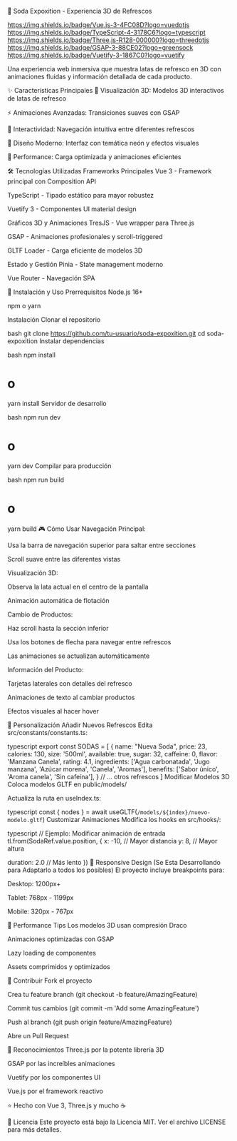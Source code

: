 🥤 Soda Expoxition - Experiencia 3D de Refrescos

https://img.shields.io/badge/Vue.js-3-4FC08D?logo=vuedotjs
https://img.shields.io/badge/TypeScript-4-3178C6?logo=typescript
https://img.shields.io/badge/Three.js-R128-000000?logo=threedotjs
https://img.shields.io/badge/GSAP-3-88CE02?logo=greensock
https://img.shields.io/badge/Vuetify-3-1867C0?logo=vuetify

Una experiencia web inmersiva que muestra latas de refresco en 3D con animaciones fluidas y información detallada de cada producto.

✨ Características Principales
🎨 Visualización 3D: Modelos 3D interactivos de latas de refresco

⚡ Animaciones Avanzadas: Transiciones suaves con GSAP

📱 Interactividad: Navegación intuitiva entre diferentes refrescos

🎨 Diseño Moderno: Interfaz con temática neón y efectos visuales

🚀 Performance: Carga optimizada y animaciones eficientes

🛠️ Tecnologías Utilizadas
Frameworks Principales
Vue 3 - Framework principal con Composition API

TypeScript - Tipado estático para mayor robustez

Vuetify 3 - Componentes UI material design

Gráficos 3D y Animaciones
TresJS - Vue wrapper para Three.js

GSAP - Animaciones profesionales y scroll-triggered

GLTF Loader - Carga eficiente de modelos 3D

Estado y Gestión
Pinia - State management moderno

Vue Router - Navegación SPA

🚀 Instalación y Uso
Prerrequisitos
Node.js 16+

npm o yarn

Instalación
Clonar el repositorio

bash
git clone https://github.com/tu-usuario/soda-expoxition.git
cd soda-expoxition
Instalar dependencias

bash
npm install
# o
yarn install
Servidor de desarrollo

bash
npm run dev
# o
yarn dev
Compilar para producción

bash
npm run build
# o
yarn build
🎮 Cómo Usar
Navegación Principal:

Usa la barra de navegación superior para saltar entre secciones

Scroll suave entre las diferentes vistas

Visualización 3D:

Observa la lata actual en el centro de la pantalla

Animación automática de flotación

Cambio de Productos:

Haz scroll hasta la sección inferior

Usa los botones de flecha para navegar entre refrescos

Las animaciones se actualizan automáticamente

Información del Producto:

Tarjetas laterales con detalles del refresco

Animaciones de texto al cambiar productos

Efectos visuales al hacer hover

🎨 Personalización
Añadir Nuevos Refrescos
Edita src/constants/constants.ts:

typescript
export const SODAS = [
  {
    name: "Nueva Soda",
    price: 23,
    calories: 130,
    size: '500ml',
    available: true,
    sugar: 32,
    caffeine: 0,
    flavor: 'Manzana Canela',
    rating: 4.1,
    ingredients: ['Agua carbonatada', 'Jugo manzana', 'Azúcar morena', 'Canela', 'Aromas'],
    benefits: ['Sabor único', 'Aroma canela', 'Sin cafeína'],
  }
  // ... otros refrescos
]
Modificar Modelos 3D
Coloca modelos GLTF en public/models/

Actualiza la ruta en useIndex.ts:

typescript
const { nodes } = await useGLTF(`/models/${index}/nuevo-modelo.gltf`)
Customizar Animaciones
Modifica los hooks en src/hooks/:

typescript
// Ejemplo: Modificar animación de entrada
tl.from(SodaRef.value.position, {
  x: -10, // Mayor distancia
  y: 8,   // Mayor altura
  
  duration: 2.0 // Más lento
})
📱 Responsive Design (Se Esta Desarrollando para Adaptarlo a todos los posibles)
El proyecto incluye breakpoints para:

Desktop: 1200px+

Tablet: 768px - 1199px

Mobile: 320px - 767px

🚀 Performance Tips
Los modelos 3D usan compresión Draco

Animaciones optimizadas con GSAP

Lazy loading de componentes

Assets comprimidos y optimizados

🤝 Contribuir
Fork el proyecto

Crea tu feature branch (git checkout -b feature/AmazingFeature)

Commit tus cambios (git commit -m 'Add some AmazingFeature')

Push al branch (git push origin feature/AmazingFeature)

Abre un Pull Request


🙌 Reconocimientos
Three.js por la potente librería 3D

GSAP por las increíbles animaciones

Vuetify por los componentes UI

Vue.js por el framework reactivo


⭐️ Hecho con Vue 3, Three.js y mucho ☕️

📄 Licencia
Este proyecto está bajo la Licencia MIT. Ver el archivo LICENSE para más detalles.
